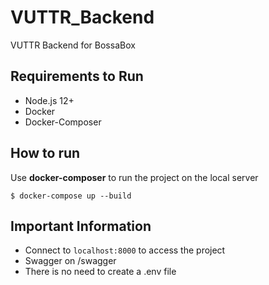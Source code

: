 # VUTTR_Backend

VUTTR Backend for BossaBox

## Requirements to Run

- Node.js 12+
- Docker
- Docker-Composer

## How to run

Use **docker-composer** to run the project on the local server

`$ docker-compose up --build`

## Important Information

- Connect to `localhost:8000` to access the project
- Swagger on /swagger
- There is no need to create a .env file
